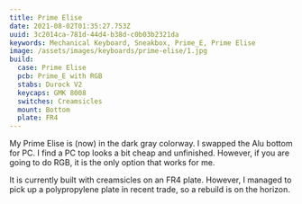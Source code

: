 ```yaml
---
title: Prime Elise
date: 2021-08-02T01:35:27.753Z
uuid: 3c2014ca-781d-44d4-b38d-c0b03b2321da
keywords: Mechanical Keyboard, Sneakbox, Prime_E, Prime Elise
image: /assets/images/keyboards/prime-elise/1.jpg
build:
  case: Prime Elise
  pcb: Prime_E with RGB
  stabs: Durock V2
  keycaps: GMK 8008
  switches: Creamsicles
  mount: Bottom
  plate: FR4
---
```


My Prime Elise is (now) in the dark gray colorway. I swapped the Alu bottom for PC. I find a PC top looks a bit cheap and unfinished. However, if you are going to do RGB, it is the only option that works for me.

It is currently built with creamsicles on an FR4 plate. However, I managed to pick up a polypropylene plate in recent trade, so a rebuild is on the horizon.
